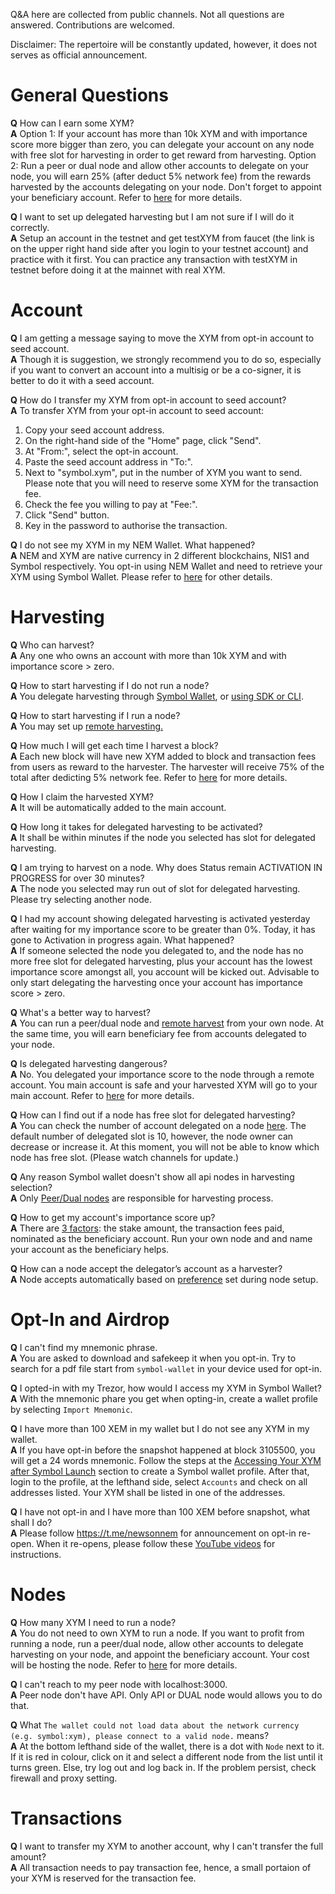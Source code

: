 Q&A here are collected from public channels. 
Not all questions are answered.
Contributions are welcomed.   

Disclaimer: The repertoire will be constantly updated, however, it does not serves as official announcement.  

# General Questions

**Q** How can I earn some XYM?  
**A** Option 1: If your account has more than 10k XYM and with importance score more bigger than zero, you can delegate your account on any node with free slot for harvesting in order to get reward from harvesting. Option 2: Run a peer or dual node and allow other accounts to delegate on your node, you will earn 25% (after deduct 5% network fee) from the rewards harvested by the accounts delegating on your node. Don't forget to appoint your beneficiary account. Refer to [here](https://docs.symbolplatform.com/concepts/harvesting.html#harvesting) for more details.   

**Q** I want to set up delegated harvesting but I am not sure if I will do it correctly.  
**A** Setup an account in the testnet and get testXYM from faucet (the link is on the upper right hand side after you login to your testnet account) and practice with it first. You can practice any transaction with testXYM in testnet before doing it at the mainnet with real XYM.   


# Account

**Q** I am getting a message saying to move the XYM from opt-in account to seed account.   
**A** Though it is suggestion, we strongly recommend you to do so, especially if you want to convert an account into a multisig or be a co-signer, it is better to do it with a seed account.   

**Q** How do I transfer my XYM from opt-in account to seed account?  
**A** To transfer XYM from your opt-in account to seed account: 
1. Copy your seed account address. 
2. On the right-hand side of the "Home" page, click "Send".
3. At "From:", select the opt-in account.
4. Paste the seed account address in "To:".
5. Next to "symbol.xym", put in the number of XYM you want to send. Please note that you will need to reserve some XYM for the transaction fee. 
6. Check the fee you willing to pay at "Fee:".
7. Click "Send" button. 
8. Key in the password to authorise the transaction.  

**Q** I do not see my XYM in my NEM Wallet. What happened?  
**A** NEM and XYM are native currency in 2 different blockchains, NIS1 and Symbol respectively. You opt-in using NEM Wallet and need to retrieve your XYM using Symbol Wallet. Please refer to [here](https://symbolplatform.com/latest/getting-started-on-symbol/) for other details.   

# Harvesting

**Q** Who can harvest?  
**A** Any one who owns an account with more than 10k XYM and with importance score > zero.  

**Q** How to start harvesting if I do not run a node?  
**A** You delegate harvesting through [Symbol Wallet](https://docs.symbolplatform.com/guides/harvesting/activating-delegated-harvesting-wallet.html), or [using SDK or CLI](https://docs.symbolplatform.com/guides/harvesting/activating-delegated-harvesting-manual.html).   

**Q** How to start harvesting if I run a node?   
**A** You may set up [remote harvesting.](https://docs.symbolplatform.com/concepts/harvesting.html#remote-harvesting)  

**Q** How much I will get each time I harvest a block?  
**A** Each new block will have new XYM added to block and transaction fees from users as reward to the harvester. The harvester will receive 75% of the total after dedicting 5% network fee. Refer to [here](https://docs.symbolplatform.com/concepts/harvesting.html#rewards) for more details.  

**Q** How I claim the harvested XYM?  
**A** It will be automatically added to the main account.  

**Q** How long it takes for delegated harvesting to be activated?  
**A** It shall be within minutes if the node you selected has slot for delegated harvesting.  

**Q** I am trying to harvest on a node.  Why does Status remain ACTIVATION IN PROGRESS for over 30 minutes?  
**A** The node you selected may run out of slot for delegated harvesting. Please try selecting another node.  

**Q** I had my account showing delegated harvesting is activated yesterday after waiting for my importance score to be greater than 0%. Today, it has gone to Activation in progress again. What happened?  
**A** If someone selected the node you delegated to, and the node has no more free slot for delegated harvesting, plus your account has the lowest importance score amongst all, you account will be kicked out. Advisable to only start delegating the harvesting once your account has importance score > zero.   

**Q** What's a better way to harvest?  
**A** You can run a peer/dual node and [remote harvest](https://docs.symbolplatform.com/concepts/harvesting.html#remote-harvesting) from your own node. At the same time, you will earn beneficiary fee from accounts delegated to your node.   

**Q** Is delegated harvesting dangerous?   
**A** No. You delegated your importance score to the node through a remote account. You main account is safe and your harvested XYM will go to your main account. Refer to [here](https://docs.symbolplatform.com/concepts/harvesting.html#delegated-harvesting) for more details.  

**Q** How can I find out if a node has free slot for delegated harvesting?  
**A** You can check the number of account delegated on a node [here](https://symbolnodes.org/nodes/). The default number of delegated slot is 10, however, the node owner can decrease or increase it. At this moment, you will not be able to know which node has free slot. (Please watch channels for update.)   

**Q** Any reason Symbol wallet doesn't show all api nodes in harvesting selection?   
**A** Only [Peer/Dual nodes](https://docs.symbolplatform.com/concepts/node.html#node) are responsible for harvesting process.   

**Q** How to get my account's importance score up?  
**A** There are [3 factors](https://docs.symbolplatform.com/concepts/consensus-algorithm.html#factors): the stake amount, the transaction fees paid, nominated as the beneficiary account. Run your own node and and name your account as the beneficiary helps. 

**Q** How can a node accept the delegator’s account as a harvester?   
**A** Node accepts automatically based on [preference](https://docs.symbolplatform.com/guides/network/configuring-node-properties.html#harvesting-configuration) set during node setup.   


# Opt-In and Airdrop

**Q** I can't find my mnemonic phrase.  
**A** You are asked to download and safekeep it when you opt-in. Try to search for a pdf file start from `symbol-wallet` in your device used for opt-in.   

**Q** I opted-in with my Trezor, how would I access my XYM in Symbol Wallet?  
**A** With the mnemonic phare you get when opting-in, create a wallet profile by selecting `Import Mnemonic`.  

**Q** I have more than 100 XEM in my wallet but I do not see any XYM in my wallet.  
**A** If you have opt-in before the snapshot happened at block 3105500, you will get a 24 words mnemonic. Follow the steps at the [Accessing Your XYM after Symbol Launch](https://symbolplatform.com/latest/getting-started-on-symbol/) section to create a Symbol wallet profile. After that, login to the profile, at the lefthand side, select `Accounts` and check on all addresses listed. Your XYM shall be listed in one of the addresses.   

**Q** I have not opt-in and I have more than 100 XEM before snapshot, what shall I do?  
**A** Please follow https://t.me/newsonnem for announcement on opt-in re-open. When it re-opens, please follow these [YouTube videos](https://www.youtube.com/playlist?list=PLldOn7xb83R5XeVTeRkbGxJlH12RmJXof) for instructions.   


# Nodes

**Q** How many XYM I need to run a node?  
**A** You do not need to own XYM to run a node. If you want to profit from running a node, run a peer/dual node, allow other accounts to delegate harvesting on your node, and appoint the beneficiary account. Your cost will be hosting the node. Refer to [here](https://docs.symbolplatform.com/guides/network/running-a-symbol-node.html) for more details.    

**Q** I can't reach to my peer node with localhost:3000.  
**A** Peer node don't have API. Only API or DUAL node would allows you to do that.  

**Q** What `The wallet could not load data about the network currency (e.g. symbol:xym), please connect to a valid node.` means?  
**A** At the bottom lefthand side of the wallet, there is a dot with `Node` next to it. If it is red in colour, click on it and select a different node from the list until it turns green. Else, try log out and log back in. If the problem persist, check firewall and proxy setting.    


# Transactions

**Q** I want to transfer my XYM to another account, why I can't transfer the full amount?  
**A** All transaction needs to pay transaction fee, hence, a small portaion of your XYM is reserved for the transaction fee.    



